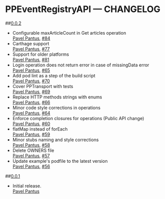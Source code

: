 # PPEventRegistryAPI — CHANGELOG

##[0.0.2](https://github.com/pantuspavel/PPEventRegistryAPI/releases/tag/0.0.2)
* Configurable maxArticleCount in Get articles operation  
  [Pavel Pantus](https://github.com/pantuspavel), [#84](https://github.com/pantuspavel/PPEventRegistryAPI/pull/84)
* Carthage support  
  [Pavel Pantus](https://github.com/pantuspavel), [#77](https://github.com/pantuspavel/PPEventRegistryAPI/pull/77)
* Support for older platforms  
  [Pavel Pantus](https://github.com/pantuspavel), [#81](https://github.com/pantuspavel/PPEventRegistryAPI/pull/81)
* Login operation does not return error in case of missingData error  
  [Pavel Pantus](https://github.com/pantuspavel), [#65](https://github.com/pantuspavel/PPEventRegistryAPI/pull/65)
* Add pod lint as a step of the build script  
  [Pavel Pantus](https://github.com/pantuspavel), [#70](https://github.com/pantuspavel/PPEventRegistryAPI/pull/70)
* Cover PPTransport with tests  
  [Pavel Pantus](https://github.com/pantuspavel), [#69](https://github.com/pantuspavel/PPEventRegistryAPI/pull/69)
* Replace HTTP methods strings with enums  
  [Pavel Pantus](https://github.com/pantuspavel), [#66](https://github.com/pantuspavel/PPEventRegistryAPI/pull/66)
* Minor code style corrections in operations  
  [Pavel Pantus](https://github.com/pantuspavel), [#64](https://github.com/pantuspavel/PPEventRegistryAPI/pull/64)
* Enforce completion closures for operations (Public API change)  
  [Pavel Pantus](https://github.com/pantuspavel), [#60](https://github.com/pantuspavel/PPEventRegistryAPI/pull/60)
* flatMap instead of forEach  
  [Pavel Pantus](https://github.com/pantuspavel), [#59](https://github.com/pantuspavel/PPEventRegistryAPI/pull/59)
* Minor stubs naming and style corrections  
  [Pavel Pantus](https://github.com/pantuspavel), [#58](https://github.com/pantuspavel/PPEventRegistryAPI/pull/58)
* Delete OWNERS file  
  [Pavel Pantus](https://github.com/pantuspavel), [#57](https://github.com/pantuspavel/PPEventRegistryAPI/pull/57)
* Update example's podfile to the latest version  
  [Pavel Pantus](https://github.com/pantuspavel), [#56](https://github.com/pantuspavel/PPEventRegistryAPI/pull/56)

##[0.0.1](https://github.com/pantuspavel/PPEventRegistryAPI/releases/tag/0.0.1)
* Initial release.  
  [Pavel Pantus](https://github.com/pantuspavel)

